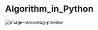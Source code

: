 ﻿# Algorithm_in_Python
![image-removebg-preview](https://github.com/AvisheikhKundu/Algorithm_in_Python/assets/99108598/5215595e-8a44-4767-969c-39ef409fc9bb)
